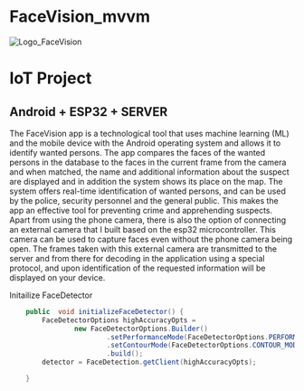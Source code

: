 # FaceVision_mvvm
![Logo_FaceVision](https://user-images.githubusercontent.com/62130401/179417064-e1167c3a-24a8-43f9-95d3-52cfea669326.png)
<h1>IoT Project</h1>
<h2>Android + ESP32 + SERVER</h2>

The FaceVision app is a technological tool that uses machine learning (ML) and the mobile device with the Android operating system and allows it to identify wanted persons. The app compares the faces of the wanted persons in the database to the faces in the current frame from the camera and when matched, the name and additional information about the suspect are displayed and in addition the system shows its place on the map.
The system offers real-time identification of wanted persons, and can be used by the police, security personnel and the general public. This makes the app an effective tool for preventing crime and apprehending suspects.
Apart from using the phone camera, there is also the option of connecting an external camera that I built based on the esp32 microcontroller. This camera can be used to capture faces even without the phone camera being open.
The frames taken with this external camera are transmitted to the server and from there for decoding in the application using a special protocol, and upon identification of the requested information will be displayed on your device.


Initailize FaceDetector 
```java
    public  void initializeFaceDetector() {
        FaceDetectorOptions highAccuracyOpts =
                new FaceDetectorOptions.Builder()
                        .setPerformanceMode(FaceDetectorOptions.PERFORMANCE_MODE_ACCURATE)
                        .setContourMode(FaceDetectorOptions.CONTOUR_MODE_ALL)
                        .build();
        detector = FaceDetection.getClient(highAccuracyOpts);

    }
```

